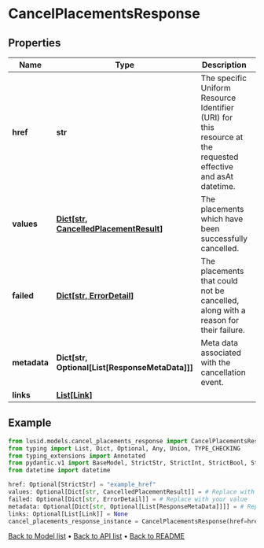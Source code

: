 # CancelPlacementsResponse

## Properties
Name | Type | Description | Notes
------------ | ------------- | ------------- | -------------
**href** | **str** | The specific Uniform Resource Identifier (URI) for this resource at the requested effective and asAt datetime. | [optional] 
**values** | [**Dict[str, CancelledPlacementResult]**](CancelledPlacementResult.md) | The placements which have been successfully cancelled. | [optional] 
**failed** | [**Dict[str, ErrorDetail]**](ErrorDetail.md) | The placements that could not be cancelled, along with a reason for their failure. | [optional] 
**metadata** | **Dict[str, Optional[List[ResponseMetaData]]]** | Meta data associated with the cancellation event. | [optional] 
**links** | [**List[Link]**](Link.md) |  | [optional] 
## Example

```python
from lusid.models.cancel_placements_response import CancelPlacementsResponse
from typing import List, Dict, Optional, Any, Union, TYPE_CHECKING
from typing_extensions import Annotated
from pydantic.v1 import BaseModel, StrictStr, StrictInt, StrictBool, StrictFloat, StrictBytes, Field, validator, ValidationError, conlist, constr
from datetime import datetime

href: Optional[StrictStr] = "example_href"
values: Optional[Dict[str, CancelledPlacementResult]] = # Replace with your value
failed: Optional[Dict[str, ErrorDetail]] = # Replace with your value
metadata: Optional[Dict[str, Optional[List[ResponseMetaData]]]] = # Replace with your value
links: Optional[List[Link]] = None
cancel_placements_response_instance = CancelPlacementsResponse(href=href, values=values, failed=failed, metadata=metadata, links=links)

```

[Back to Model list](../README.md#documentation-for-models) &#8226; [Back to API list](../README.md#documentation-for-api-endpoints) &#8226; [Back to README](../README.md)

